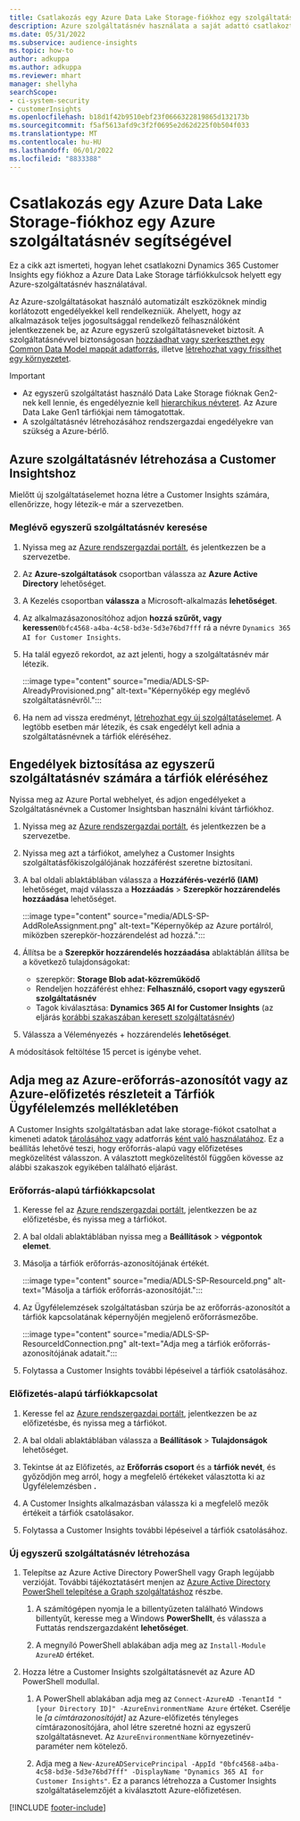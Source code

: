 ```yaml
---
title: Csatlakozás egy Azure Data Lake Storage-fiókhoz egy szolgáltatásnév segítségével
description: Azure szolgáltatásnév használata a saját adattó csatlakoztatására.
ms.date: 05/31/2022
ms.subservice: audience-insights
ms.topic: how-to
author: adkuppa
ms.author: adkuppa
ms.reviewer: mhart
manager: shellyha
searchScope:
- ci-system-security
- customerInsights
ms.openlocfilehash: b18d1f42b9510ebf23f0666322819865d132173b
ms.sourcegitcommit: f5af5613afd9c3f2f0695e2d62d225f0b504f033
ms.translationtype: MT
ms.contentlocale: hu-HU
ms.lasthandoff: 06/01/2022
ms.locfileid: "8833388"
---
```

# <a name="connect-to-an-azure-data-lake-storage-account-by-using-an-azure-service-principal"></a>Csatlakozás egy Azure Data Lake Storage-fiókhoz egy Azure szolgáltatásnév segítségével

Ez a cikk azt ismerteti, hogyan lehet csatlakozni Dynamics 365 Customer Insights egy fiókhoz a Azure Data Lake Storage tárfiókkulcsok helyett egy Azure-szolgáltatásnév használatával.

Az Azure-szolgáltatásokat használó automatizált eszközöknek mindig korlátozott engedélyekkel kell rendelkezniük. Ahelyett, hogy az alkalmazások teljes jogosultsággal rendelkező felhasználóként jelentkezzenek be, az Azure egyszerű szolgáltatásneveket biztosít. A szolgáltatásnévvel biztonságosan [hozzáadhat vagy szerkeszthet egy Common Data Model mappát adatforrás](connect-common-data-model.md), illetve [létrehozhat vagy frissíthet egy környezetet](create-environment.md).

> [!IMPORTANT]
>
> - Az egyszerű szolgáltatást használó Data Lake Storage fióknak Gen2-nek kell lennie, és engedélyeznie kell [hierarchikus névteret](/azure/storage/blobs/data-lake-storage-namespace). Az Azure Data Lake Gen1 tárfiókjai nem támogatottak.
> - A szolgáltatásnév létrehozásához rendszergazdai engedélyekre van szükség a Azure-bérlő.

## <a name="create-an-azure-service-principal-for-customer-insights"></a>Azure szolgáltatásnév létrehozása a Customer Insightshoz

Mielőtt új szolgáltatáselemet hozna létre a Customer Insights számára, ellenőrizze, hogy létezik-e már a szervezetben.

### <a name="look-for-an-existing-service-principal"></a>Meglévő egyszerű szolgáltatásnév keresése

1. Nyissa meg az [Azure rendszergazdai portált](https://portal.azure.com), és jelentkezzen be a szervezetbe.

2. Az **Azure-szolgáltatások** csoportban válassza az **Azure Active Directory** lehetőséget.

3. A Kezelés csoportban **válassza** a Microsoft-alkalmazás **lehetőséget**.

4. Az alkalmazásazonosítóhoz adjon **hozzá szűrőt, vagy keressen**`0bfc4568-a4ba-4c58-bd3e-5d3e76bd7fff` rá a névre `Dynamics 365 AI for Customer Insights`.

5. Ha talál egyező rekordot, az azt jelenti, hogy a szolgáltatásnév már létezik.

   :::image type="content" source="media/ADLS-SP-AlreadyProvisioned.png" alt-text="Képernyőkép egy meglévő szolgáltatásnévről.":::

6. Ha nem ad vissza eredményt, [létrehozhat egy új szolgáltatáselemet](#create-a-new-service-principal). A legtöbb esetben már létezik, és csak engedélyt kell adnia a szolgáltatásnévnek a tárfiók eléréséhez.

## <a name="grant-permissions-to-the-service-principal-to-access-the-storage-account"></a>Engedélyek biztosítása az egyszerű szolgáltatásnév számára a tárfiók eléréséhez

Nyissa meg az Azure Portal webhelyet, és adjon engedélyeket a Szolgáltatásnévnek a Customer Insightsban használni kívánt tárfiókhoz.

1. Nyissa meg az [Azure rendszergazdai portált](https://portal.azure.com), és jelentkezzen be a szervezetbe.

1. Nyissa meg azt a tárfiókot, amelyhez a Customer Insights szolgáltatásfőkiszolgálójának hozzáférést szeretne biztosítani.

1. A bal oldali ablaktáblában válassza a **Hozzáférés-vezérlő (IAM)** lehetőséget, majd válassza a **Hozzáadás** > **Szerepkör hozzárendelés hozzáadása** lehetőséget.

   :::image type="content" source="media/ADLS-SP-AddRoleAssignment.png" alt-text="Képernyőkép az Azure portálról, miközben szerepkör-hozzárendelést ad hozzá.":::

1. Állítsa be a **Szerepkör hozzárendelés hozzáadása** ablaktáblán állítsa be a következő tulajdonságokat:
   - szerepkör: **Storage Blob adat-közreműködő**
   - Rendeljen hozzáférést ehhez: **Felhasználó, csoport vagy egyszerű szolgáltatásnév**
   - Tagok kiválasztása: **Dynamics 365 AI for Customer Insights** (az eljárás [korábbi szakaszában keresett szolgáltatásnév](#create-a-new-service-principal))

1. Válassza a Véleményezés + hozzárendelés **lehetőséget**.

A módosítások feltöltése 15 percet is igénybe vehet.

## <a name="enter-the-azure-resource-id-or-the-azure-subscription-details-in-the-storage-account-attachment-to-customer-insights"></a>Adja meg az Azure-erőforrás-azonosítót vagy az Azure-előfizetés részleteit a Tárfiók Ügyfélelemzés mellékletében

A Customer Insights szolgáltatásban adat lake storage-fiókot csatolhat a kimeneti adatok [tárolásához vagy](manage-environments.md) adatforrás [ként való használatához](connect-dataverse-managed-lake.md). Ez a beállítás lehetővé teszi, hogy erőforrás-alapú vagy előfizetéses megközelítést válasszon. A választott megközelítéstől függően kövesse az alábbi szakaszok egyikében található eljárást.

### <a name="resource-based-storage-account-connection"></a>Erőforrás-alapú tárfiókkapcsolat

1. Keresse fel az [Azure rendszergazdai portált](https://portal.azure.com), jelentkezzen be az előfizetésbe, és nyissa meg a tárfiókot.

1. A bal oldali ablaktáblában nyissa meg a **Beállítások** > **végpontok elemet**.

1. Másolja a tárfiók erőforrás-azonosítójának értékét.

   :::image type="content" source="media/ADLS-SP-ResourceId.png" alt-text="Másolja a tárfiók erőforrás-azonosítóját.":::

1. Az Ügyfélelemzések szolgáltatásban szúrja be az erőforrás-azonosítót a tárfiók kapcsolatának képernyőjén megjelenő erőforrásmezőbe.

   :::image type="content" source="media/ADLS-SP-ResourceIdConnection.png" alt-text="Adja meg a tárfiók erőforrás-azonosítójának adatait.":::   

1. Folytassa a Customer Insights további lépéseivel a tárfiók csatolásához.

### <a name="subscription-based-storage-account-connection"></a>Előfizetés-alapú tárfiókkapcsolat

1. Keresse fel az [Azure rendszergazdai portált](https://portal.azure.com), jelentkezzen be az előfizetésbe, és nyissa meg a tárfiókot.

1. A bal oldali ablaktáblában válassza a **Beállítások** > **Tulajdonságok** lehetőséget.

1. Tekintse át az Előfizetés, az **Erőforrás csoport** és a **tárfiók nevét**, és győződjön meg arról, hogy a megfelelő értékeket választotta ki az Ügyfélelemzésben **.**

1. A Customer Insights alkalmazásban válassza ki a megfelelő mezők értékeit a tárfiók csatolásakor.

1. Folytassa a Customer Insights további lépéseivel a tárfiók csatolásához.

### <a name="create-a-new-service-principal"></a>Új egyszerű szolgáltatásnév létrehozása

1. Telepítse az Azure Active Directory PowerShell vagy Graph legújabb verzióját. További tájékoztatásért menjen az [Azure Active Directory PowerShell telepítése a Graph szolgáltatáshoz](/powershell/azure/active-directory/install-adv2) részbe.

   1. A számítógépen nyomja le a billentyűzeten található Windows billentyűt, keresse meg a Windows **PowerShellt**, és válassza a Futtatás rendszergazdaként **lehetőséget**.

   1. A megnyíló PowerShell ablakában adja meg az `Install-Module AzureAD` értéket.

2. Hozza létre a Customer Insights szolgáltatásnevét az Azure AD PowerShell modullal.

   1. A PowerShell ablakában adja meg az `Connect-AzureAD -TenantId "[your Directory ID]" -AzureEnvironmentName Azure` értéket. Cserélje le *[a címtárazonosítóját]* az Azure-előfizetés tényleges címtárazonosítójára, ahol létre szeretné hozni az egyszerű szolgáltatásnevet. Az `AzureEnvironmentName` környezetinév-paraméter nem kötelező.
  
   1. Adja meg a `New-AzureADServicePrincipal -AppId "0bfc4568-a4ba-4c58-bd3e-5d3e76bd7fff" -DisplayName "Dynamics 365 AI for Customer Insights"`. Ez a parancs létrehozza a Customer Insights szolgáltatáselemzőjét a kiválasztott Azure-előfizetésen.

[!INCLUDE [footer-include](includes/footer-banner.md)]